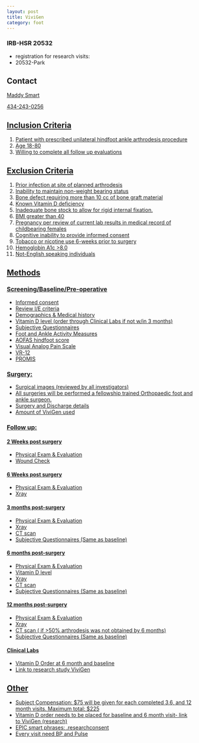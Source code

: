 ```yaml
---
layout: post
title: ViviGen
category: foot
---
```


### IRB-HSR 20532
- registration for research visits: 
- 20532-Park

## Contact

<a href="mailto:MMS4AW@hscmail.mcc.virginia.edu">Maddy Smart

434-243-0256

## Inclusion Criteria

1.  Patient with prescribed unilateral hindfoot ankle arthrodesis procedure
2.	Age 18-80
3.	Willing to complete all follow up evaluations


## Exclusion Criteria

1.	Prior infection at site of planned arthrodesis
2.	Inability to maintain non-weight bearing status 
3.	Bone defect requiring more than 10 cc of bone graft material
4.	Known Vitamin D deficiency
5.	Inadequate bone stock to allow for rigid internal fixation.
6.	BMI greater than 40
7.  Pregnancy per review of current lab results in medical record of childbearing females
8.  Cognitive inability to provide informed consent
9.  Tobacco or nicotine use 6-weeks prior to surgery
10. Hemoglobin A1c >8.0
11. Not-English speaking individuals

## Methods

###	Screening/Baseline/Pre-operative
- Informed consent
- Review I/E criteria
- Demographics & Medical history
- Vitamin D level (order through Clinical Labs if not w/in 3 months)
- Subjective Questionnaires
- Foot and Ankle Activity Measures
- AOFAS hindfoot score
- Visual Analog Pain Scale
- VR-12
- PROMIS

### Surgery: 
- Surgical images (reviewed by all investigators)
- All surgeries will be performed a fellowship trained Orthopaedic foot and ankle surgeon.  
- Surgery and Discharge details
- Amount of ViviGen used

### Follow up: 
#### 2 Weeks post surgery
- Physical Exam & Evaluation
- Wound Check  

#### 6 Weeks post surgery
- Physical Exam & Evaluation
- Xray

#### 3 months post-surgery
- Physical Exam & Evaluation
- Xray
- CT scan
- Subjective Questionnaires (Same as baseline)

#### 6 months post-surgery
- Physical Exam & Evaluation
- Vitamin D level
- Xray
- CT scan
- Subjective Questionnaires (Same as baseline)

#### 12 months post-surgery
- Physical Exam & Evaluation
- Xray
- CT scan ( if >50% arthrodesis was not obtained by 6 months)
- Subjective Questionnaires (Same as baseline)



#### Clinical Labs
- Vitamin D Order at 6 month and baseline
- Link to research study ViviGen


## Other

- Subject Compensation: $75 will be given for each completed 3,6, and 12 month visits. Maximum total: $225
- Vitamin D order needs to be placed for baseline and 6 month visit- link to ViviGen (research)
- EPIC smart phrases: .researchconsent
- Every visit need BP and Pulse
